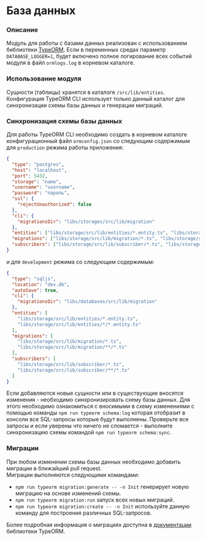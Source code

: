 # База данных

### Описание

Модуль для работы с базами данных реализован с использованием библиотеки [TypeORM](https://typeorm.io).
Если в переменных средах параметр `DATABASE_LOGGER=1`, будет включено полное логирование всех событий  
модуля в файл `ormlogs.log` в корневом каталоге.

### Использование модуля

Сущности (таблицы) хранятся в каталоге `/src/lib/entities`. Конфигурация TypeORM CLI использует
только данный каталог для синхронизации схемы базы данных и генерации миграций.

### Синхронизация схемы базы данных

Для работы TypeORM CLI необходимо создать в корневом каталоге конфигурационный файл `ormconfig.json`
со следующим содержимым для `production` режима работы приложения:

```json
{
  "type": "postgres",
  "host": "localhost",
  "port": 5432,
  "storage": "name",
  "username": "username",
  "password": "пароль",
  "ssl": {
    "rejectUnauthorized": false
  },
  "cli": {
    "migrationsDir": "libs/storages/src/lib/migration"
  },
  "entities": ["libs/storage/src/lib/entities/*.entity.ts", "libs/storage/src/lib/entities/*/*.entity.ts"],
  "migrations": ["libs/storage/src/lib/migration/*.ts", "libs/storage/src/lib/migration/**/*.ts"],
  "subscribers": ["libs/storage/src/lib/subscriber/*.ts", "libs/storage/src/lib/subscriber/**/*.ts"]
}
```

и для `development` режима со следующим содержимым:

```json
{
  "type": "sqljs",
  "location": "dev.db",
  "autoSave": true,
  "cli": {
    "migrationsDir": "libs/databases/src/lib/migration"
  },
  "entities": [
    "libs/storage/src/lib/entities/*.entity.ts",
    "libs/storage/src/lib/entities/*/*.entity.ts"
  ],
  "migrations": [
    "libs/storage/src/lib/migration/*.ts",
    "libs/storage/src/lib/migration/**/*.ts"
  ],
  "subscribers": [
    "libs/storage/src/lib/subscriber/*.ts",
    "libs/storage/src/lib/subscriber/**/*.ts"
  ]
}
```

Если добавляются новые сущности или в существующие вносятся изменения - необходимо синхронизировать
схему базы данных. Для этого необходимо ознакомиться с вносимыми в схему изменениями с помощью команды
`npm run typeorm schema:log` которая отобразит в консоли все SQL-запросы которые будут выполнены.
Проверьте все запросы и если уверены что ничего не сломается - выполните синхронизацию схемы командой
`npm run typeorm schema:sync`.

### Миграции

При любом изменении схемы базы данных необходимо добавить миграции в ближайший pull request.  
Миграции выполняются следующими командами:

- `npm run typeorm migration:generate -- -n Init` генерирует новую миграцию на основе изменений схемы.
- `npm run typeorm migration:run` запуск всех новых миграций.
- `npm run typeorm migration:create -- -n Init` используйте данную команду для построения различных SQL-запросов.

Более подробная информация о миграциях доступна в [документации](https://typeorm.io/#/migrations) библиотеки TypeORM.
